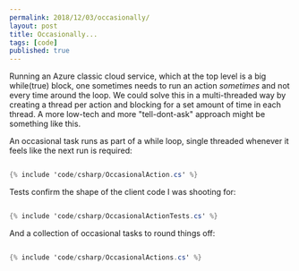 ```yaml
---
permalink: 2018/12/03/occasionally/
layout: post
title: Occasionally...
tags: [code]
published: true
---
```


Running an Azure classic cloud service, which at the top level is a big while(true) block, one sometimes needs
to run an action _sometimes_ and not every time around the loop. We could solve this in a multi-threaded way by
creating a thread per action and blocking for a set amount of time in each thread. A more low-tech and more
"tell-dont-ask" approach might be something like this.

An occasional task runs as part of a while loop, single threaded whenever it feels like the next run is required:

```csharp

{% include 'code/csharp/OccasionalAction.cs' %}

```

Tests confirm the shape of the client code I was shooting for:

```csharp

{% include 'code/csharp/OccasionalActionTests.cs' %}

```

And a collection of occasional tasks to round things off:

```csharp

{% include 'code/csharp/OccasionalActions.cs' %}

```
